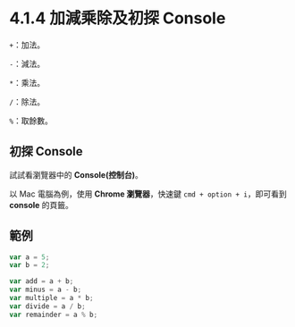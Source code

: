 # 4.1.4 加減乘除及初探 Console

`+`：加法。

`-`：減法。

`*`：乘法。

`/`：除法。

`%`：取餘數。



## 初探 Console

試試看瀏覽器中的 **Console\(控制台\)**。

以 Mac 電腦為例，使用 **Chrome 瀏覽器**，快速鍵 `cmd + option + i`，即可看到 **console** 的頁籤。

## 範例

```js
var a = 5;
var b = 2;

var add = a + b;
var minus = a - b;
var multiple = a * b;
var divide = a / b;
var remainder = a % b;
```



